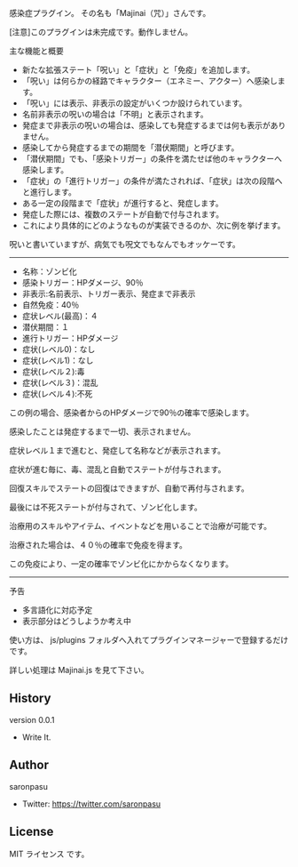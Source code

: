 感染症プラグイン。
その名も「Majinai（咒）」さんです。

[注意]このプラグインは未完成です。動作しません。

主な機能と概要
- 新たな拡張ステート「呪い」と「症状」と「免疫」を追加します。
- 「呪い」は何らかの経路でキャラクター（エネミー、アクター）へ感染します。
- 「呪い」には表示、非表示の設定がいくつか設けられています。
- 名前非表示の呪いの場合は「不明」と表示されます。
- 発症まで非表示の呪いの場合は、感染しても発症するまでは何も表示がありません。
- 感染してから発症するまでの期間を「潜伏期間」と呼びます。
- 「潜伏期間」でも、「感染トリガー」の条件を満たせば他のキャラクターへ感染します。
- 「症状」の「進行トリガー」の条件が満たされれば、「症状」は次の段階へと進行します。
- ある一定の段階まで「症状」が進行すると、発症します。
- 発症した際には、複数のステートが自動で付与されます。
- これにより具体的にどのようなものが実装できるのか、次に例を挙げます。

呪いと書いていますが、病気でも呪文でもなんでもオッケーです。


---
- 名称：ゾンビ化
- 感染トリガー：HPダメージ、90％
- 非表示:名前表示、トリガー表示、発症まで非表示
- 自然免疫：40％
- 症状レベル(最高)：４
- 潜伏期間：１
- 進行トリガー：HPダメージ
- 症状(レベル0)：なし
- 症状(レベル1)：なし
- 症状(レベル２):毒
- 症状(レベル３)：混乱
- 症状(レベル４):不死

この例の場合、感染者からのHPダメージで90％の確率で感染します。

感染したことは発症するまで一切、表示されません。

症状レベル１まで進むと、発症して名称などが表示されます。

症状が進む毎に、毒、混乱と自動でステートが付与されます。

回復スキルでステートの回復はできますが、自動で再付与されます。

最後には不死ステートが付与されて、ゾンビ化します。

治療用のスキルやアイテム、イベントなどを用いることで治療が可能です。

治療された場合は、４０％の確率で免疫を得ます。

この免疫により、一定の確率でゾンビ化にかからなくなります。

---
予告
- 多言語化に対応予定
- 表示部分はどうしようか考え中

使い方は、 js/plugins フォルダへ入れてプラグインマネージャーで登録するだけです。

詳しい処理は Majinai.js を見て下さい。

## History
version 0.0.1
- Write It.

## Author
saronpasu

- Twitter: https://twitter.com/saronpasu

## License
MIT ライセンス です。
